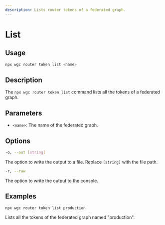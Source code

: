 ```yaml
---
description: Lists router tokens of a federated graph.
---
```


# List

## Usage

```bash
npx wgc router token list <name>
```

## Description

The `npx wgc router token list` command lists all the tokens of a federated graph.&#x20;

## Parameters

* `<name>`: The name of the federated graph.&#x20;

## Options

```bash
-o, --out [string]
```

The option to write the output to a file. Replace `[string]` with the file path.

```bash
-r, --raw
```

The option to write the output to the console.

## Examples

```bash
npx wgc router token list production
```

Lists all the tokens of the federated graph named "production".&#x20;
